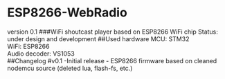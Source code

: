 # **ESP8266-WebRadio** #
version 0.1
###WiFi shoutcast player based on ESP8266 WiFi chip
Status: under design and development
##Used hardware
MCU: STM32<br />
WiFi: ESP8266<br />
Audio decoder: VS1053<br />
##Changelog
#v0.1
-Initial release - ESP8266 firmware based on cleaned nodemcu source (deleted lua, flash-fs, etc.)
